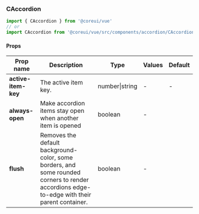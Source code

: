 ### CAccordion

```jsx
import { CAccordion } from '@coreui/vue'
// or
import CAccordion from '@coreui/vue/src/components/accordion/CAccordion'
```

#### Props

| Prop name           | Description                                                                                                                                 | Type           | Values | Default |
| ------------------- | ------------------------------------------------------------------------------------------------------------------------------------------- | -------------- | ------ | ------- |
| **active-item-key** | The active item key.                                                                                                                        | number\|string | -      | -       |
| **always-open**     | Make accordion items stay open when another item is opened                                                                                  | boolean        | -      |         |
| **flush**           | Removes the default background-color, some borders, and some rounded corners to render accordions edge-to-edge with their parent container. | boolean        | -      |         |
